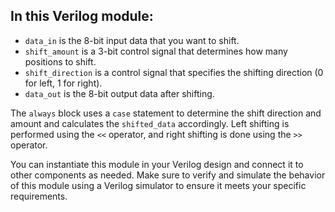 ## In this Verilog module:

- `data_in` is the 8-bit input data that you want to shift.
- `shift_amount` is a 3-bit control signal that determines how many positions to shift.
- `shift_direction` is a control signal that specifies the shifting direction (0 for left, 1 for right).
- `data_out` is the 8-bit output data after shifting.

The `always` block uses a `case` statement to determine the shift direction and amount and calculates the `shifted_data` accordingly. Left shifting is performed using the `<<` operator, and right shifting is done using the `>>` operator.

You can instantiate this module in your Verilog design and connect it to other components as needed. Make sure to verify and simulate the behavior of this module using a Verilog simulator to ensure it meets your specific requirements.
